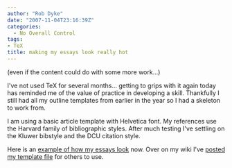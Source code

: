 ```yaml
---
author: "Rob Dyke"
date: "2007-11-04T23:16:39Z"
categories:
  - No Overall Control
tags:
- TeX
title: making my essays look really hot
---
```

(even if the content could do with some more work...)

I've not used TeX for several months... getting to grips with it again today has reminded me of the value of practice in developing a skill. Thankfully I still had all my outline templates from earlier in the year so I had a skeleton to work from.

I am using a basic article template with Helvetica font. My references use the Harvard family of bibliographic styles. After much testing I've settling on the Kluwer bibstyle and the DCU citation style.

Here is an [example of how my essays look](http://www.robdyke.com/wikwikwah/images/8/87/Essay_template_for_smiths.pdf) now. Over on my wiki I've [posted my template file](http://www.robdyke.com/wikwikwah/index.php/Using_TeX) for others to use.
